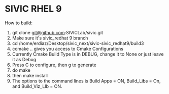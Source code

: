 # SIVIC RHEL 9

 How to build:
 1. git clone git@github.com:SIVICLab/sivic.git
 2. Make sure it's sivic_redhat 9 branch
 3. cd /home/erdiaz/Desktop/sivic_next/sivic-sivic_redhat9/build3
 4. ccmake .. gives you access to Cmake Configurations
 5. Currently Cmake Build Type is in DEBUG, change it to None or just leave it as Debug
 6. Press C to configure, then g to generate
 7. do make
 8. then make install
 9. The options to the command lines is Build Apps = ON, Build_Libs = On, and Build_Viz_LIb = ON.
    
